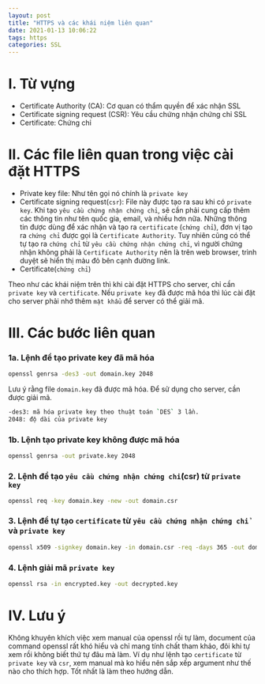 ```yaml
---
layout: post
title: "HTTPS và các khái niệm liên quan"
date: 2021-01-13 10:06:22
tags: https
categories: SSL
---
```

# I. Từ vựng
- Certificate Authority (CA): Cơ quan có thẩm quyền để xác nhận SSL
- Certificate signing request (CSR): Yêu cầu chứng nhận chứng chỉ SSL
- Certificate: Chứng chỉ

# II. Các file liên quan trong việc cài đặt HTTPS
- Private key file: Như tên gọi nó chính là `private key`
- Certificate signing request(`csr`): File này được tạo ra sau khi có `private key`. Khi tạo `yêu cầu chứng nhận chứng chỉ`, sẽ cần phải cung cấp thêm các thông tin như tên quốc gia, email, và nhiều hơn nữa. Những thông tin được dùng để xác nhận và tạo ra `certificate` (`chứng chỉ`), đơn vị tạo ra `chứng chỉ` được gọi là `Certificate Authority`. Tuy nhiên cũng có thể tự tạo ra `chứng chỉ` từ `yêu cầu chứng nhận chứng chỉ`, vì người chứng nhận không phải là `Certificate Authority` nên là trên web browser, trình duyệt sẽ hiển thị màu đỏ bên cạnh đường link.
- Certificate(`chứng chỉ`)

Theo như các khái niệm trên thì khi cài đặt HTTPS cho server, chỉ cần `private key` và `certificate`. Nếu `private key` đã được mã hóa thì lúc cài đặt cho server phải nhớ thêm `mật khẩu` để server có thể giải mã.

# III. Các bước liên quan

### 1a. Lệnh để tạo private key đã mã hóa
```sh
openssl genrsa -des3 -out domain.key 2048
```
Lưu ý rằng file `domain.key` đã được mã hóa. Để sử dụng cho server, cần được giải mã.
```sh
-des3: mã hóa private key theo thuật toán `DES` 3 lần.
2048: độ dài của private key
```

### 1b. Lệnh tạo private key không được mã hóa
```sh
openssl genrsa -out private.key 2048
```

### 2. Lệnh để tạo `yêu cầu chứng nhận chứng chỉ`(csr) từ `private key`
```sh
openssl req -key domain.key -new -out domain.csr
```

### 3. Lệnh để tự tạo `certificate` từ `yêu cầu chứng nhận chứng chỉ` và `private key`
```sh
openssl x509 -signkey domain.key -in domain.csr -req -days 365 -out domain.crt
```

### 4. Lệnh giải mã `private key`
```sh
openssl rsa -in encrypted.key -out decrypted.key
```

# IV. Lưu ý
Không khuyên khích việc xem manual của openssl rồi tự làm, document của command openssl rất khó hiểu và chỉ mang tính chất tham khảo, đôi khi tự xem rồi không biết thứ tự đâu mà làm.
Ví dụ như lệnh tạo `certificate` từ `private key` và `csr`, xem manual mà ko hiểu nên sắp xếp argument như thế nào cho thích hợp. Tốt nhất là làm theo hướng dẫn.
